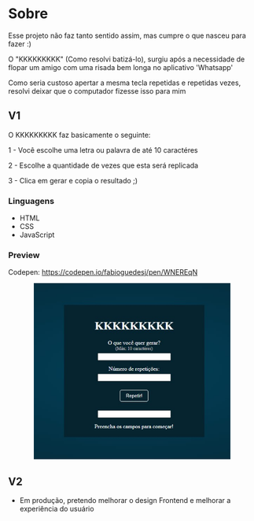 # Sobre

Esse projeto não faz tanto sentido assim, mas cumpre o que nasceu para fazer :)

O "KKKKKKKKK" (Como resolvi batizá-lo), surgiu após a necessidade de flopar um amigo com uma risada bem longa no aplicativo 'Whatsapp'

Como seria custoso apertar a mesma tecla repetidas e repetidas vezes, resolvi deixar que o computador fizesse isso para mim

## V1

O KKKKKKKKK faz basicamente o seguinte:

1 - Você escolhe uma letra ou palavra de até 10 caractéres 

2 - Escolhe a quantidade de vezes que esta será replicada

3 - Clica em gerar e copia o resultado ;)

### Linguagens

- HTML
- CSS
- JavaScript

### Preview

Codepen: https://codepen.io/fabioguedesj/pen/WNEREqN

<p align="center">
    <img alt="Preview KKKKKKKKK" src="preview/KKKKKKKK.jpg" width="400px">
</p>

## V2

- Em produção, pretendo melhorar o design Frontend e melhorar a experiência do usuário
